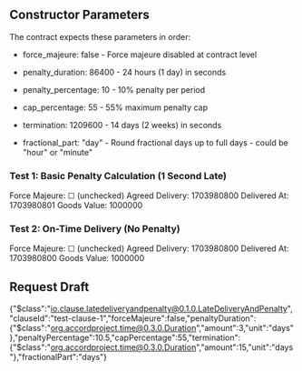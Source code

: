 ## Constructor Parameters

The contract expects these parameters in order:

- force_majeure: false - Force majeure disabled at contract level

- penalty_duration: 86400 - 24 hours (1 day) in seconds
- penalty_percentage: 10 - 10% penalty per period
- cap_percentage: 55 - 55% maximum penalty cap
- termination: 1209600 - 14 days (2 weeks) in seconds
- fractional_part: "day" - Round fractional days up to full days - could be "hour" or "minute"

### Test 1: Basic Penalty Calculation (1 Second Late)

Force Majeure: ☐ (unchecked)
Agreed Delivery: 1703980800
Delivered At: 1703980801
Goods Value: 1000000

### Test 2: On-Time Delivery (No Penalty)

Force Majeure: ☐ (unchecked)
Agreed Delivery: 1703980800
Delivered At: 1703980800
Goods Value: 1000000

## Request Draft

{"$class":"io.clause.latedeliveryandpenalty@0.1.0.LateDeliveryAndPenalty","clauseId":"test-clause-1","forceMajeure":false,"penaltyDuration":{"$class":"org.accordproject.time@0.3.0.Duration","amount":3,"unit":"days"},"penaltyPercentage":10.5,"capPercentage":55,"termination":{"$class":"org.accordproject.time@0.3.0.Duration","amount":15,"unit":"days"},"fractionalPart":"days"}
